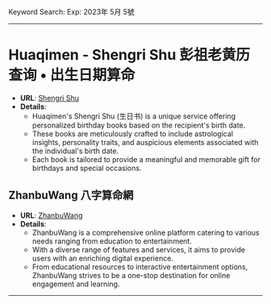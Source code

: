 Keyword Search: Exp: 2023年 5月 5號

---

# Huaqimen - Shengri Shu  彭祖老黄历查询 • 出生日期算命

- **URL**: [Shengri Shu](https://www.huaqimen.com/shengrishu.php)
- **Details**:
  - Huaqimen's Shengri Shu (生日书) is a unique service offering personalized birthday books based on the recipient's birth date.
  - These books are meticulously crafted to include astrological insights, personality traits, and auspicious elements associated with the individual's birth date.
  - Each book is tailored to provide a meaningful and memorable gift for birthdays and special occasions.



## ZhanbuWang 八字算命網

- **URL**: [ZhanbuWang](https://www.zhanbuwang.com/)
- **Details**:
  - ZhanbuWang is a comprehensive online platform catering to various needs ranging from education to entertainment.
  - With a diverse range of features and services, it aims to provide users with an enriching digital experience.
  - From educational resources to interactive entertainment options, ZhanbuWang strives to be a one-stop destination for online engagement and learning.

---
